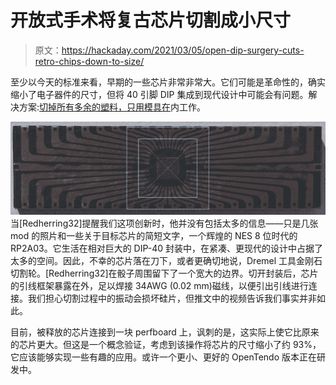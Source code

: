 # 开放式手术将复古芯片切割成小尺寸

> 原文：<https://hackaday.com/2021/03/05/open-dip-surgery-cuts-retro-chips-down-to-size/>

至少以今天的标准来看，早期的一些芯片非常非常大。它们可能是革命性的，确实缩小了电子器件的尺寸，但将 40 引脚 DIP 集成到现代设计中可能会有问题。解决方案:[切掉所有多余的塑料，只用模具在](https://twitter.com/redherring32/status/1365734566879780864?s=20)内工作。

[![](img/8306f9d65630a4729f8e5b97a30fe555.png) ](https://hackaday.com/wp-content/uploads/2021/03/cut-down-dip-thumb.jpeg) 当[Redherring32]提醒我们这项创新时，他并没有包括太多的信息——只是几张 mod 的照片和一些关于目标芯片的简短文字，一个辉煌的 NES 8 位时代的 RP2A03。它生活在相对巨大的 DIP-40 封装中，在紧凑、更现代的设计中占据了太多的空间。因此，不幸的芯片落在刀下，或者更确切地说，Dremel 工具金刚石切割轮。[Redherring32]在骰子周围留下了一个宽大的边界。切开封装后，芯片的引线框架暴露在外，足以焊接 34AWG (0.02 mm)磁线，以便引出引线进行连接。我们担心切割过程中的振动会损坏硅片，但推文中的视频告诉我们事实并非如此。

目前，被释放的芯片连接到一块 perfboard 上，讽刺的是，这实际上使它比原来的芯片更大。但这是一个概念验证，考虑到该操作将芯片的尺寸缩小了约 93%，它应该能够实现一些有趣的应用。或许一个更小、更好的 OpenTendo 版本正在研发中。